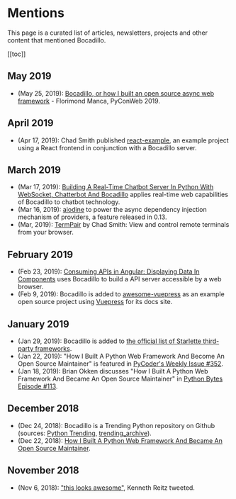 # Mentions

This page is a curated list of articles, newsletters, projects and other content that mentioned Bocadillo.

[[toc]]

## May 2019

- (May 25, 2019): [Bocadillo, or how I built an open source async web framework](https://github.com/florimondmanca/talks/blob/master/2019_05_25-bocadillo_pyconweb2019.pdf) - Florimond Manca, PyConWeb 2019.

## April 2019

- (Apr 17, 2019): Chad Smith published [react-example](https://github.com/bocadilloproject/react-example), an example project using a React frontend in conjunction with a Bocadillo server.

## March 2019

- (Mar 17, 2019): [Building A Real-Time Chatbot Server In Python With WebSocket, Chatterbot And Bocadillo](https://blog.florimond.dev/real-time-chatbot-server-python-bocadillo) applies real-time web capabilities of Bocadillo to chatbot technology.
- (Mar 16, 2019): [aiodine](https://github.com/bocadilloproject/aiodine) to power the async dependency injection mechanism of providers, a feature released in 0.13.
- (Mar, 2019): [TermPair](https://github.com/cs01/termpair) by Chad Smith: View and control remote terminals from your browser.

## February 2019

- (Feb 23, 2019): [Consuming APIs in Angular: Displaying Data In Components](https://blog.florimond.dev/consuming-apis-in-angular-displaying-data-in-components) uses Bocadillo to build a API server accessible by a web browser.
- (Feb 9, 2019): Bocadillo is added to [awesome-vuepress](https://github.com/ulivz/awesome-vuepress) as an example open source project using [Vuepress](https://vuepress.vuejs.org) for its docs site.

## January 2019

- (Jan 29, 2019): Bocadillo is added to [the official list of Starlette third-party frameworks](https://www.starlette.io/third-party-packages/#bocadillo).
- (Jan 22, 2019): "How I Built A Python Web Framework And Become An Open Source Maintainer" is featured in [PyCoder's Weekly Issue #352](https://pycoders.com/issues/352).
- (Jan 18, 2019): Brian Okken discusses "How I Built A Python Web Framework And Became An Open Source Maintainer" in [Python Bytes Episode #113](https://pythonbytes.fm/episodes/show/113).

## December 2018

- (Dec 24, 2018): Bocadillo is a Trending Python repository on Github (sources: [Python Trending](https://twitter.com/pythontrending/status/1077240390594560001), [trending_archive](https://github.com/larsbijl/trending_archive/blob/master/2018-12/2018-12-24_short.md)).
- (Dec 22, 2018): [How I Built A Python Web Framework And Became An Open Source Maintainer](https://blog.florimond.dev/how-i-built-a-web-framework-and-became-an-open-source-maintainer).

## November 2018

- (Nov 6, 2018): ["this looks awesome"](https://twitter.com/kennethreitz/status/1059942147342942209), Kenneth Reitz tweeted.
